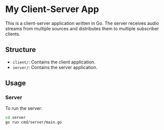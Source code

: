 # My Client-Server App

This is a client-server application written in Go. The server receives audio streams from multiple sources and distributes them to multiple subscriber clients.

## Structure

- `client/`: Contains the client application.
- `server/`: Contains the server application.

## Usage

### Server

To run the server:

```sh
cd server
go run cmd/server/main.go